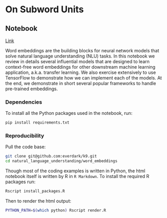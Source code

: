 # On Subword Units

## Notebook

[Link](https://everdark.github.io/k9/notebooks/ml/natural_language_understanding/word_embeddings/word_embeddings.nb.html)

Word embeddings are the building blocks for neural network models that solve natural language understanding (NLU) tasks.
In this notebook we review in details several influential models that are designed to learn context-free word embeddings for other downstream machine learning application,
a.k.a. transfer learning.
We also exercise extensively to use TensorFlow to demonstrate how we can implement each of the models.
At the end,
we demonstrate in short several popular frameworks to handle pre-trained embeddings.

### Dependencies

To install all the Python packages used in the notebook, run:

```sh
pip install requirements.txt
```

### Reproducibility

Pull the code base:

```sh
git clone git@github.com:everdark/k9.git
cd natural_language_understanding/word_embeddings
```

Though most of the coding examples is written in Python,
the html notebook itself is written by R in `R Markdown`.
To install the required R packages run:

```sh
Rscript install_packages.R
```

Then to render the html output:

```sh
PYTHON_PATH=$(which python) Rscript render.R
```
